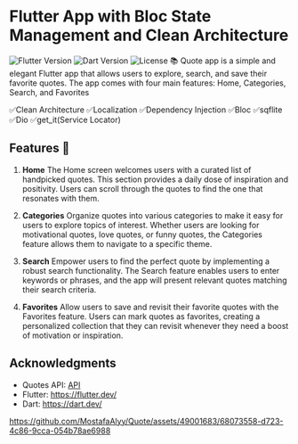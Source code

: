 # Flutter App with Bloc State Management and Clean Architecture
![Flutter Version](https://img.shields.io/badge/Flutter-%5E2.8.0-00897B?logo=flutter)
![Dart Version](https://img.shields.io/badge/Dart-%5E2.15.0-0175C2?logo=dart)
![License](https://img.shields.io/badge/License-MIT-blue.svg)
📚 Quote app is a simple and elegant Flutter app that allows users to explore, search, and save their favorite quotes. The app comes with four main features: Home, Categories, Search, and Favorites 

✅Clean Architecture
✅Localization
✅Dependency Injection
✅Bloc
✅sqflite
✅Dio
✅get_it(Service Locator)

## Features 🎯
1. **Home**
The Home screen welcomes users with a curated list of handpicked quotes. This section provides a daily dose of inspiration and positivity. Users can scroll through the quotes to find the one that resonates with them.

2. **Categories**
Organize quotes into various categories to make it easy for users to explore topics of interest. Whether users are looking for motivational quotes, love quotes, or funny quotes, the Categories feature allows them to navigate to a specific theme.

3. **Search**
Empower users to find the perfect quote by implementing a robust search functionality. The Search feature enables users to enter keywords or phrases, and the app will present relevant quotes matching their search criteria.

4. **Favorites**
Allow users to save and revisit their favorite quotes with the Favorites feature. Users can mark quotes as favorites, creating a personalized collection that they can revisit whenever they need a boost of motivation or inspiration.


## Acknowledgments

- Quotes API: [API](https://github.com/lukePeavey/quotable)
- Flutter: https://flutter.dev/
- Dart: https://dart.dev/



https://github.com/MostafaAlyy/Quote/assets/49001683/68073558-d723-4c86-9cca-054b78ae6988



